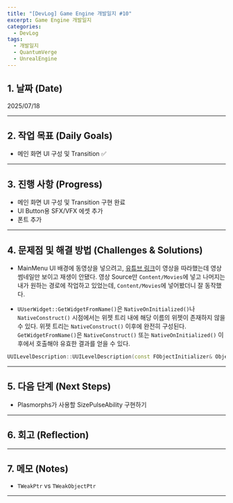 ```yaml
---
title: "[DevLog] Game Engine 개발일지 #10"
excerpt: Game Engine 개발일지
categories:
  - DevLog
tags:
  - 개발일지
  - QuantumVerge
  - UnrealEngine
---
```

## 1. 날짜 (Date)

2025/07/18

---

## 2. 작업 목표 (Daily Goals)

- 메인 화면 UI 구성 및 Transition ✅

---

## 3. 진행 사항 (Progress)

- 메인 화면 UI 구성 및 Transition 구현 완료
- UI Button용 SFX/VFX 에셋 추가
- 폰트 추가

---

## 4. 문제점 및 해결 방법 (Challenges & Solutions)

- MainMenu UI 배경에 동영상을 넣으려고, [유튜브 링크](https://www.youtube.com/watch?v=ot4X2MFISi8 )이 영상을 따라했는데 영상 썸네일만 보이고 재생이 안됐다. 영상 Source만 `Content/Movies`에 넣고 나머지는 내가 원하는 경로에 작업하고 있었는데, `Content/Movies`에 넣어봤더니 잘 동작했다.

- `UUserWidget::GetWidgetFromName()`은 `NativeOnInitialized()`나 `NativeConstruct()` 시점에서는 위젯 트리 내에 해당 이름의 위젯이 존재하지 않을 수 있다. 위젯 트리는 `NativeConstruct()` 이후에 완전히 구성된다. `GetWidgetFromName()`은 `NativeConstruct()` 또는 `NativeOnInitialized()` 이후에서 호출해야 유효한 결과를 얻을 수 있다.
```c++
UUILevelDescription::UUILevelDescription(const FObjectInitializer& ObjectInitializer) : UUserWidgetBase(ObjectInitializer) { 	mPlayButton = Cast<UButton>(GetWidgetFromName(TEXT("ButtonPlay"))); // ❌ 위험 }
```

---

## 5. 다음 단계 (Next Steps)

- Plasmorphs가 사용할 SizePulseAbility 구현하기

---

## 6. 회고 (Reflection)



---

## 7. 메모 (Notes)

- `TWeakPtr` vs `TWeakObjectPtr`

---


